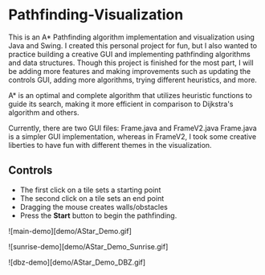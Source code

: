 # Pathfinding-Visualization
This is an A* Pathfinding algorithm implementation and visualization using Java and Swing. I created this personal project for fun, but I also wanted to practice building a creative GUI and implementing pathfinding algorithms and data structures. Though this project is finished for the most part, I will be adding more features and making improvements such as updating the controls GUI, adding more algorithms, trying different heuristics, and more.

A* is an optimal and complete algorithm that utilizes heuristic functions to guide its search, making it more efficient in comparison to Dijkstra's algorithm and others.

Currently, there are two GUI files: Frame.java and FrameV2.java
Frame.java is a simpler GUI implementation, whereas in FrameV2, I took some creative liberties to have fun with different themes in the visualization.


## Controls
* The first click on a tile sets a starting point
* The second click on a tile sets an end point
* Dragging the mouse creates walls/obstacles
* Press the **Start** button to begin the pathfinding.


![main-demo][demo/AStar_Demo.gif]

![sunrise-demo][demo/AStar_Demo_Sunrise.gif]

![dbz-demo][demo/AStar_Demo_DBZ.gif]
